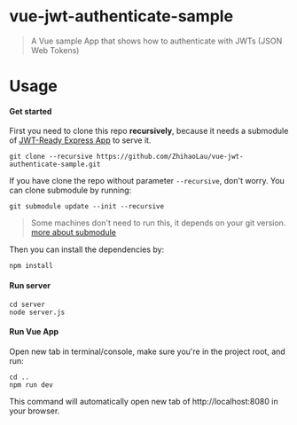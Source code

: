 # vue-jwt-authenticate-sample

> A Vue sample App that shows how to authenticate with JWTs (JSON Web Tokens)

# Usage
#### Get started
First you need to clone this repo **recursively**, because it needs a submodule of [JWT-Ready Express App](https://github.com/ZhihaoLau/nodejs-jwt-authentication-sample) to serve it.

`git clone --recursive https://github.com/ZhihaoLau/vue-jwt-authenticate-sample.git `

If you have clone the repo without parameter `--recursive`, don't worry. You can clone submodule by running:

`git submodule update --init --recursive`

> Some machines don't need to run this, it depends on your git version. [more about submodule](https://github.com/blog/2104-working-with-submodules)

Then you can install the dependencies by:
```
npm install
```
#### Run server
```
cd server
node server.js
```

#### Run Vue App
Open new tab in terminal/console, make sure you're in the project root, and run:
```
cd ..
npm run dev
```
This command will automatically open new tab of http://localhost:8080 in your browser.
